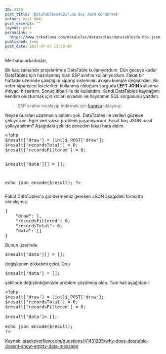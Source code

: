```yaml
---
ID: 9280
post_title: 'DataTables&#8217;de Boş JSON Göndermek'
author: Oral ÜNAL
post_excerpt: ""
layout: post
permalink: >
  https://www.trkodlama.com/makaleler/datatables/datatablesde-bos-json-gondermek-9280.html
published: true
post_date: 2017-07-07 13:55:40
---
```

Merhaba arkadaşlar,

Bir kaç zamandır projelerimde DataTable kullanıyordum. Dün geceye kadar DataTables için hazırlanmış olan SSP sınıfını kullanıyordum. Fakat bir haftadır üzerinde çalıştığım sipariş sisteminin akışını komple değiştirdim. Bu sefer siparişleri listelerken kullanmış olduğum sorguda <strong>LEFT JOIN</strong> kullanma ihtiyacı hissettim. Sonuç itibari ile de kullandım. Kendi DataTables kaynağımı kendim oluşturmak için kolları sıvadım ve hayatımın SQL sorgusunu yazdım.
<blockquote>SSP sınıfını inceleyip indirmek için <a href="https://github.com/DataTables/DataTables/blob/master/examples/server_side/scripts/ssp.class.php" target="_blank" rel="noopener">buraya</a> tıklayınız.</blockquote>
Neyse buraları uzatmanın anlamı yok. DataTables ile verileri güzelce çekiyorum. Eğer veri varsa problem yaşamıyorum. Fakat boş JSON nasıl yollayabilirim? Aşağıdaki şekilde denedim fakat hata aldım.
<pre class="lang:php decode:true prettyprint lang-php">&lt;?php
$result['draw'] = (int)$_POST['draw'];
$result['recordsTotal'] = 0;
$result['recordsFiltered'] = 0;

$result['data'][] = [];

echo json_encode($result);
?&gt;</pre>
Fakat DataTables'a göndermemiz gereken JSON aşağıdaki formatta olmalıymış:
<pre class="prettyprint lang-json" data-start-line="1" data-visibility="visible" data-highlight="5" data-caption="">{
    "draw": 1,
    "recordsFiltered": 0,
    "recordsTotal": 0,
    "data": []
}</pre>
Bunun üzerinde
<pre class="class:prettyprint lang-php data-start-line:1 data-visibility:visible data-highlight: data-caption: decode:1 ">$result['data'][] = [];</pre>
değişkenim dikkatimi çekti. Onu
<pre class="class:prettyprint lang-php data-start-line:1 data-visibility:visible data-highlight: data-caption: decode:1 ">$result['data'] = [];</pre>
şeklinde değiştirdiğimizde problem çözülmüş oldu. Tam hali aşağıdadır:
<pre class="lang:php decode:true prettyprint lang-php " title="datatable_response.php">&lt;?php
$result['draw'] = (int)$_POST['draw'];
$result['recordsTotal'] = 0;
$result['recordsFiltered'] = 0;

$result['data']= [];

echo json_encode($result);
?&gt;</pre>
Kaynak: <a href="https://stackoverflow.com/questions/41431205/why-does-datatable-doesnt-show-empty-data-message" target="_blank" rel="noopener">stackoverflow.com/questions/41431205/why-does-datatable-doesnt-show-empty-data-message</a>